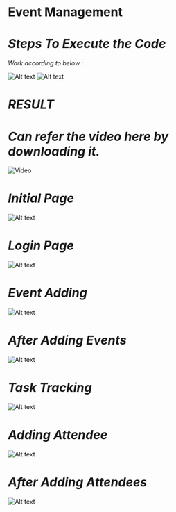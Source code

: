 # Event Management 
# *Steps To Execute the Code*
 
   
  *Work according to below* :
    
![Alt text](https://github.com/sharath816/Event-Management-Dash/blob/37374c052643cfa1f1b04fc5f89f6475960c5a19/Images/Screenshot%202024-12-23%20231112.png)
![Alt text](https://github.com/sharath816/Event-Management-Dash/blob/37374c052643cfa1f1b04fc5f89f6475960c5a19/Images/Screenshot%202024-12-23%20231210.png)

# *RESULT*
  # *Can refer the video here by downloading it.*
![Video]([https://github.com/USERNAME/REPOSITORY/raw/main/path/to/video.mp4](https://github.com/sharath816/Event-Management-Dash/blob/653b090f10290fc43fdc1f08de4c31adf7606747/Images/Screen%20Recording%202024-12-22%20223215.mp4))

# *Initial Page*
![Alt text](https://github.com/sharath816/Event-Management-Dash/blob/eb993a3b53fc1113df187e24c4b406ddb4a40709/Images/Screenshot%202024-12-22%20232433.png)

# *Login Page*
![Alt text](https://github.com/sharath816/Event-Management-Dash/blob/eb993a3b53fc1113df187e24c4b406ddb4a40709/Images/Screenshot%202024-12-22%20232501.png)

# *Event Adding*
![Alt text](https://github.com/sharath816/Event-Management-Dash/blob/eb993a3b53fc1113df187e24c4b406ddb4a40709/Images/Screenshot%202024-12-22%20232513.png)

# *After Adding Events*
![Alt text](https://github.com/sharath816/Event-Management-Dash/blob/eb993a3b53fc1113df187e24c4b406ddb4a40709/Images/Screenshot%202024-12-22%20232542.png)

# *Task Tracking*
![Alt text](https://github.com/sharath816/Event-Management-Dash/blob/eb993a3b53fc1113df187e24c4b406ddb4a40709/Images/Screenshot%202024-12-22%20232554.png)

# *Adding Attendee*
![Alt text](https://github.com/sharath816/Event-Management-Dash/blob/1e7c9c1e7fd93666d60021eef8ba8ed90563fa9d/Images/Screenshot%202024-12-22%20233326.png)

# *After Adding Attendees*
![Alt text](https://github.com/sharath816/Event-Management-Dash/blob/1e7c9c1e7fd93666d60021eef8ba8ed90563fa9d/Images/Screenshot%202024-12-22%20233340.png)

